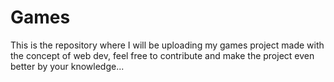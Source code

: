 # Games
  This is the repository where I will be uploading my games project made with the concept of web dev, feel free to contribute and make the project even better by your knowledge...
